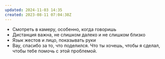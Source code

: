 ```yaml
---
updated: 2024-11-03 14:35
created: 2023-08-11 07:04:38Z
---
```


- Смотреть в камеру, особенно, когда говоришь
- Дистанция важна, не слишком далеко и не слишком близко
- Язык жестов и лицо, показывать руки
- Вау, спасибо за то, что поделился. Что ты хочешь, чтобы я сделал, чтобы тебе помочь с этой проблемой.